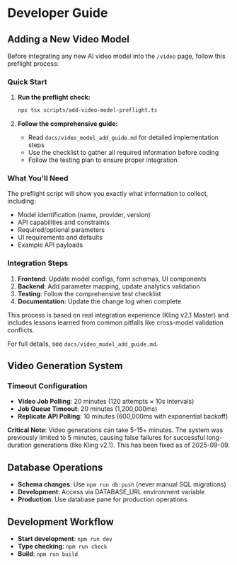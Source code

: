 # Developer Guide

## Adding a New Video Model

Before integrating any new AI video model into the `/video` page, follow this preflight process:

### Quick Start

1. **Run the preflight check:**
   ```bash
   npx tsx scripts/add-video-model-preflight.ts
   ```

2. **Follow the comprehensive guide:**
   - Read `docs/video_model_add_guide.md` for detailed implementation steps
   - Use the checklist to gather all required information before coding
   - Follow the testing plan to ensure proper integration

### What You'll Need

The preflight script will show you exactly what information to collect, including:
- Model identification (name, provider, version)
- API capabilities and constraints
- Required/optional parameters  
- UI requirements and defaults
- Example API payloads

### Integration Steps

1. **Frontend**: Update model configs, form schemas, UI components
2. **Backend**: Add parameter mapping, update analytics validation
3. **Testing**: Follow the comprehensive test checklist
4. **Documentation**: Update the change log when complete

This process is based on real integration experience (Kling v2.1 Master) and includes lessons learned from common pitfalls like cross-model validation conflicts.

For full details, see `docs/video_model_add_guide.md`.

## Video Generation System

### Timeout Configuration
- **Video Job Polling**: 20 minutes (120 attempts × 10s intervals)
- **Job Queue Timeout**: 20 minutes (1,200,000ms)
- **Replicate API Polling**: 10 minutes (600,000ms with exponential backoff)

**Critical Note**: Video generations can take 5-15+ minutes. The system was previously limited to 5 minutes, causing false failures for successful long-duration generations (like Kling v2.1). This has been fixed as of 2025-09-09.

## Database Operations

- **Schema changes**: Use `npm run db:push` (never manual SQL migrations)
- **Development**: Access via DATABASE_URL environment variable
- **Production**: Use database pane for production operations

## Development Workflow

- **Start development**: `npm run dev`
- **Type checking**: `npm run check`
- **Build**: `npm run build`